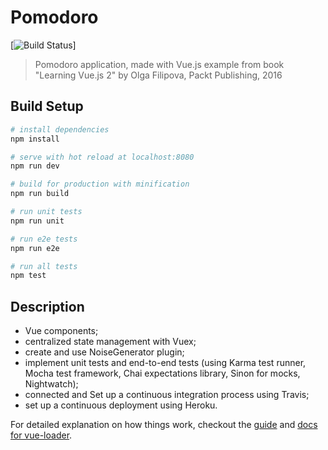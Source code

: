 # Pomodoro

[![Build Status](https://travis-ci.org/steliancorbut/Pomodoro.svg?branch=master)]

> Pomodoro application, made with Vue.js
> example from book "Learning Vue.js 2" by Olga Filipova, Packt Publishing, 2016

## Build Setup

``` bash
# install dependencies
npm install

# serve with hot reload at localhost:8080
npm run dev

# build for production with minification
npm run build

# run unit tests
npm run unit

# run e2e tests
npm run e2e

# run all tests
npm test
```
## Description

- Vue components;
- centralized state management with Vuex;
- create and use NoiseGenerator plugin;
- implement unit tests and end-to-end tests (using Karma test runner, Mocha test framework, Chai expectations library, Sinon for mocks, Nightwatch);
- connected and Set up a continuous integration process using Travis;
- set up a continuous deployment using Heroku.


For detailed explanation on how things work, checkout the [guide](http://vuejs-templates.github.io/webpack/) and [docs for vue-loader](http://vuejs.github.io/vue-loader).
